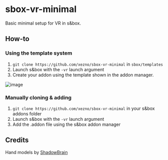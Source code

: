 # sbox-vr-minimal

Basic minimal setup for VR in s&box.

## How-to

### Using the template system

1. `git clone https://github.com/xezno/sbox-vr-minimal` in `sbox/templates`
2. Launch s&box with the `-vr` launch argument
3. Create your addon using the template shown in the addon manager.

![image](https://user-images.githubusercontent.com/12881812/176690945-6153b35a-83ad-47cb-b94e-b81b7986e945.png)

### Manually cloning & adding

1. `git clone https://github.com/xezno/sbox-vr-minimal` in your s&box addons folder
2. Launch s&box with the `-vr` launch argument
3. Add the .addon file using the s&box addon manager

## Credits

Hand models by [ShadowBrain](https://github.com/ShadowBrian)
